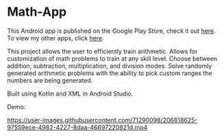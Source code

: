 # Math-App

This Android app is published on the Google Play Store, check it out [here](https://pages.github.com/). To view my other apps, click [here](https://play.google.com/store/apps/developer?id=David+Hudson+Apps).

This project allows the user to efficiently train arithmetic. Allows for customization of math problems to train at any skill level. Choose between addition, subtraction, multiplication, and division modes. Solve randomly generated arithmetic problems with the ability to pick custom ranges the numbers are being generated.

Built using Kotlin and XML in Android Studio.


Demo:

https://user-images.githubusercontent.com/71290098/206818625-97559ece-4982-4227-8daa-46697220621d.mp4

